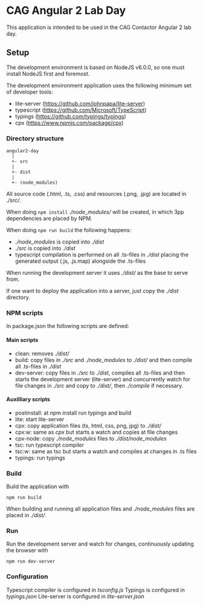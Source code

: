 CAG Angular 2 Lab Day
=====================
This application is intended to be used in the CAG Contactor Angular 2 lab day.

Setup
-----
The development environment is based on NodeJS v6.0.0, so one must
install NodeJS first and foremost.

The development environment application uses the following minimum set
of developer tools:

- lite-server (https://github.com/johnpapa/lite-server)
- typescript (https://github.com/Microsoft/TypeScript)
- typings (https://github.com/typings/typings)
- cpx (https://www.npmjs.com/package/cpx)

### Directory structure

    angular2-day
      |
      +- src
      |
      +- dist
      |
      +- (node_modules)

All source code (.html, .ts, .css) and resources (.png, .jpg) are
located in _./src/_.

When doing `npm install` _./node_modules/_ will be created, in which
3pp dependencies are placed by NPM.

When doing `npm run build` the following happens:

- _./node_modules_ is copied into _./dist_
- _./src_ is copied into _./dist_
- typescript compilation is performed on all .ts-files in _./dist_
  placing the generated output (.js, .js.map) alongside the .ts-files

When running the development server it uses _./dist/_ as the base to
serve from.

If one want to deploy the application into a server, just copy the
_./dist_ directory.

### NPM scripts
In package.json the following scripts are defined:

#### Main scripts

- clean: removes _./dist/_
- build: copy files in _./src_ and _./node_modules_ to _./dist/_ and
  then compile all .ts-files in _./dist_
- dev-server: copy files in _./src_ to _./dist_, compiles all .ts-files
  and then starts the development server (lite-server) and concurrently
  watch for file changes in _./src_ and copy to _./dist/_, then
  _./compile_ if necessary.

#### Auxilliary scripts

- postinstall: at npm install run typings and build
- lite: start lite-server
- cpx: copy application files (ts, html, css, png, jpg) to _./dist/_
- cpx:w: same as _cpx_ but starts a watch and copies at file changes
- cpx-node: copy _./node_modules_ files to _./dist/node_modules_
- tsc: run typescript compiler
- tsc:w: same as tsc but starts a watch and compiles at changes in
  .ts files
- typings: run typings

### Build
Build the application with

    npm run build

When building and running all application files and _./node_modules_
files are placed in _./dist/_.

### Run
Run the development server and watch for changes, continuously updating
the browser with

    npm run dev-server

### Configuration
Typescript compiler is configured in _tsconfig.js_
Typings is configured in _typings.json_
Lite-server is configured in _lite-server.json_
